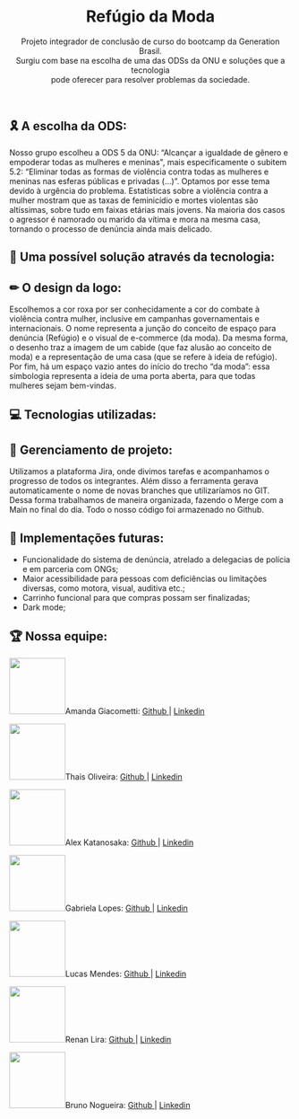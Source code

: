 <h1 align="center"> <b> Refúgio da Moda </b> </h1>

<p align="center"> Projeto integrador de conclusão de curso do bootcamp da Generation Brasil. <br>  
Surgiu com base na escolha de uma das ODSs da ONU e soluções que a tecnologia <br>
pode oferecer para resolver problemas da sociedade. </p>
<br>

## 🎗 A escolha da ODS:  

Nosso grupo escolheu a ODS 5 da ONU: “Alcançar a igualdade de gênero e empoderar todas as mulheres e meninas", mais especificamente o subitem 5.2: “Eliminar todas as formas de violência contra todas as mulheres e meninas nas esferas públicas e privadas (...)”. Optamos por esse tema devido à urgência do problema. Estatísticas sobre a violência contra a mulher mostram que as taxas de feminicídio e mortes violentas são altíssimas, sobre tudo em faixas etárias mais jovens. Na maioria dos casos o agressor é namorado ou marido da vítima e mora na mesma casa, tornando o processo de denúncia ainda mais delicado.

## 🎇 Uma possível solução através da tecnologia: 

## ✏ O design da logo: 

Escolhemos a cor roxa por ser conhecidamente a cor do combate à violência contra mulher, inclusive em campanhas governamentais e internacionais. O nome representa a junção do conceito de espaço para denúncia (Refúgio) e o visual de e-commerce (da moda). Da mesma forma, o desenho traz a imagem de um cabide (que faz alusão ao conceito de moda) e a representação de uma casa (que se refere à ideia de refúgio). Por fim, há um espaço vazio antes do início do trecho “da moda”: essa símbologia representa a ideia de uma porta aberta, para que todas mulheres sejam bem-vindas. 
 
## 💻 Tecnologias utilizadas: 


## 🎯 Gerenciamento de projeto: 

Utilizamos a plataforma Jira, onde divimos tarefas e acompanhamos o progresso de todos os integrantes. Além disso a ferramenta gerava automaticamente o nome de novas branches que utilizaríamos no GIT. Dessa forma trabalhamos de maneira organizada, fazendo o Merge com a Main no final do dia. Todo o nosso código foi armazenado no Github.

## 🚀 Implementações futuras: 

- Funcionalidade do sistema de denúncia, atrelado a delegacias de polícia e em parceria com ONGs;
- Maior acessibilidade para pessoas com deficiências ou limitações diversas, como motora, visual, auditiva etc.; 
- Carrinho funcional para que compras possam ser finalizadas;
- Dark mode;

## 🏆 Nossa equipe: 

<img width="100" src="https://github.com/ManGiaco/BancoDeImagens/blob/main/Ref%C3%BAgio%20da%20Moda/Foto%20perfil%20nossas/IMG_20221002_020126_053-modified.png">Amanda Giacometti: <a target="_blank" href="https://github.com/ManGiaco"> Github </a> | <a target="_blank" href="https://www.linkedin.com/in/mangiaco/"> Linkedin </a><br>

<img width="100" src="https://github.com/ManGiaco/BancoDeImagens/blob/main/Ref%C3%BAgio%20da%20Moda/Foto%20perfil%20nossas/298663895_146012704439822_7409020663592854062_n-modified.png?raw=true">Thais Oliveira: <a target="_blank" href="https://github.com/"> Github </a> | <a target="_blank" href="https://www.linkedin.com/in/tha-oliveira/"> Linkedin </a><br>

<img width="100" src="https://github.com/ManGiaco/BancoDeImagens/blob/main/Ref%C3%BAgio%20da%20Moda/Foto%20perfil%20nossas/63432377-modified.png?raw=true">Alex Katanosaka: <a target="_blank" href="https://github.com/"> Github </a> | <a target="_blank" href="https://www.linkedin.com/in/"> Linkedin </a><br>

<img width="100" src="https://github.com/ManGiaco/BancoDeImagens/blob/main/Ref%C3%BAgio%20da%20Moda/Foto%20perfil%20nossas/100434262-modified.png?raw=true">Gabriela Lopes: <a target="_blank" href="https://github.com/"> Github </a> | <a target="_blank" href="https://www.linkedin.com/in/"> Linkedin </a><br>

<img width="100" src="https://github.com/ManGiaco/BancoDeImagens/blob/main/Ref%C3%BAgio%20da%20Moda/Foto%20perfil%20nossas/IMG_20220719_162118_411-modified.png?raw=true">Lucas Mendes: <a target="_blank" href="https://github.com/"> Github </a> | <a target="_blank" href="https://www.linkedin.com/in/"> Linkedin </a><br>

<img width="100" src="https://github.com/ManGiaco/BancoDeImagens/blob/main/Ref%C3%BAgio%20da%20Moda/Foto%20perfil%20nossas/308582988_3390127461313591_7390019217200723743_n-modified.png?raw=true">Renan Lira: <a target="_blank" href="https://github.com/"> Github </a> | <a target="_blank" href="https://www.linkedin.com/in/"> Linkedin </a><br>

<img width="100" src="https://github.com/ManGiaco/BancoDeImagens/blob/main/Ref%C3%BAgio%20da%20Moda/Foto%20perfil%20nossas/IMG_20220719_145342_358-modified.png?raw=true">Bruno Nogueira: <a target="_blank" href="https://github.com/"> Github </a> | <a target="_blank" href="https://www.linkedin.com/in/"> Linkedin </a><br>



